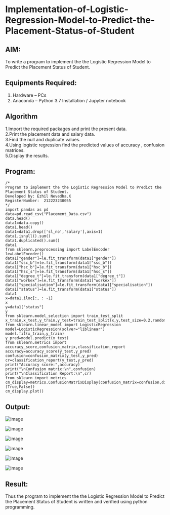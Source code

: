 # Implementation-of-Logistic-Regression-Model-to-Predict-the-Placement-Status-of-Student

## AIM:
To write a program to implement the the Logistic Regression Model to Predict the Placement Status of Student.

## Equipments Required:
1. Hardware – PCs
2. Anaconda – Python 3.7 Installation / Jupyter notebook

## Algorithm
1.Import the required packages and print the present data.    
2.Print the placement data and salary data.    
3.Find the null and duplicate values.    
4.Using logistic regression find the predicted values of accuracy , confusion matrices.    
5.Display the results.    

## Program:
```
/*
Program to implement the the Logistic Regression Model to Predict the Placement Status of Student.
Developed by: Ezhil Nevedha.K
RegisterNumber:  212223230055
*/
import pandas as pd
data=pd.read_csv("Placement_Data.csv")
data.head()
data1=data.copy()
data1.head()
data1=data1.drop(['sl_no','salary'],axis=1)
data1.isnull().sum()
data1.duplicated().sum()
data1
from sklearn.preprocessing import LabelEncoder
le=LabelEncoder()
data1["gender"]=le.fit_transform(data1["gender"])
data1["ssc_b"]=le.fit_transform(data1["ssc_b"])
data1["hsc_b"]=le.fit_transform(data1["hsc_b"])
data1["hsc_s"]=le.fit_transform(data1["hsc_s"])
data1["degree_t"]=le.fit_transform(data1["degree_t"])
data1["workex"]=le.fit_transform(data1["workex"])
data1["specialisation"]=le.fit_transform(data1["specialisation"])
data1["status"]=le.fit_transform(data1["status"])
data1
x=data1.iloc[:, : -1]
x
y=data1["status"]
y
from sklearn.model_selection import train_test_split
x_train,x_test,y_train,y_test=train_test_split(x,y,test_size=0.2,random_state=0)
from sklearn.linear_model import LogisticRegression
model=LogisticRegression(solver="liblinear")
model.fit(x_train,y_train)
y_pred=model.predict(x_test)
from sklearn.metrics import accuracy_score,confusion_matrix,classification_report
accuracy=accuracy_score(y_test,y_pred)
confusion=confusion_matrix(y_test,y_pred)
cr=classification_report(y_test,y_pred)
print("Accuracy score:",accuracy)
print("\nConfusion matrix:\n",confusion)
print("\nClassification Report:\n",cr)
from sklearn import metrics
cm_display=metrics.ConfusionMatrixDisplay(confusion_matrix=confusion,display_labels=[True,False])
cm_display.plot()
```

## Output:
![image](https://github.com/user-attachments/assets/fd104a83-0e7a-485f-8bd4-87dc809eb5ab)

![image](https://github.com/user-attachments/assets/b09879f0-a967-49e2-940f-fc059d597ba3)

![image](https://github.com/user-attachments/assets/6acef4f9-e8aa-4957-8192-6726a0b90276)

![image](https://github.com/user-attachments/assets/783a539f-3db6-467c-b6d9-6375e9332102)

![image](https://github.com/user-attachments/assets/efe47a65-8104-4454-910b-8c8ac3bd9798)

![image](https://github.com/user-attachments/assets/3042cb82-e9e0-4b23-b86c-f58e9e995860)


## Result:
Thus the program to implement the the Logistic Regression Model to Predict the Placement Status of Student is written and verified using python programming.

